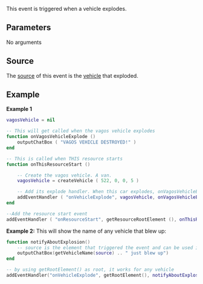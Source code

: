 This event is triggered when a vehicle explodes.

Parameters
----------

No arguments

Source
------

The [source](/docs/event_system#Event_source.md "wikilink") of this event is the [vehicle](/vehicle.md "wikilink") that exploded.

Example
-------

**Example 1**

``` lua
vagosVehicle = nil

-- This will get called when the vagos vehicle explodes
function onVagosVehicleExplode ()
    outputChatBox ( "VAGOS VEHICLE DESTROYED!" )
end

-- This is called when THIS resource starts
function onThisResourceStart ()

    -- Create the vagos vehicle. A van.
    vagosVehicle = createVehicle ( 522, 0, 0, 5 )

    -- Add its explode handler. When this car explodes, onVagosVehicleExplode is called
    addEventHandler ( "onVehicleExplode", vagosVehicle, onVagosVehicleExplode )
end

--Add the resource start event
addEventHandler ( "onResourceStart", getResourceRootElement (), onThisResourceStart )
```

**Example 2:** This will show the name of any vehicle that blew up:

``` lua
function notifyAboutExplosion()
    -- source is the element that triggered the event and can be used in other events as well
    outputChatBox(getVehicleName(source) .. " just blew up")
end

-- by using getRootElement() as root, it works for any vehicle
addEventHandler("onVehicleExplode", getRootElement(), notifyAboutExplosion)
```
